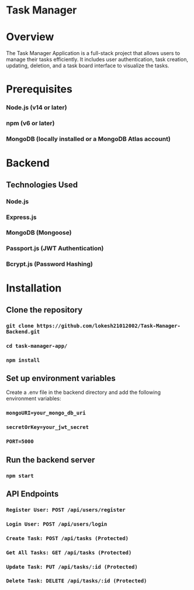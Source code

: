 # Task Manager

# Overview

The Task Manager Application is a full-stack project that allows users to manage their tasks efficiently. It includes user authentication, task creation, updating, deletion, and a task board interface to visualize the tasks.

# Prerequisites

### Node.js (v14 or later)

### npm (v6 or later)

### MongoDB (locally installed or a MongoDB Atlas account)

# Backend

## Technologies Used

### Node.js

### Express.js

### MongoDB (Mongoose)

### Passport.js (JWT Authentication)

### Bcrypt.js (Password Hashing)

# Installation

## Clone the repository

### `git clone https://github.com/lokesh21012002/Task-Manager-Backend.git`

### `cd task-manager-app/`

### `npm install`

## Set up environment variables

Create a .env file in the backend directory and add the following environment variables:

### `mongoURI=your_mongo_db_uri`

### `secretOrKey=your_jwt_secret`

### `PORT=5000`

## Run the backend server

### `npm start`

## API Endpoints

### `Register User: POST /api/users/register`

### `Login User: POST /api/users/login`

### `Create Task: POST /api/tasks (Protected)`

### `Get All Tasks: GET /api/tasks (Protected)`

### `Update Task: PUT /api/tasks/:id (Protected)`

### `Delete Task: DELETE /api/tasks/:id (Protected)`
